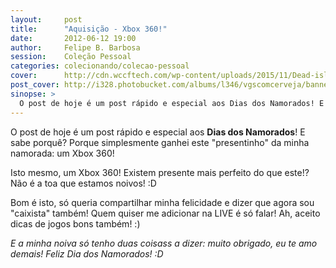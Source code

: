 ```yaml
---
layout:     post
title:      "Aquisição - Xbox 360!"
date:       2012-06-12 19:00
author:     Felipe B. Barbosa
session:    Coleção Pessoal
categories: colecionando/colecao-pessoal
cover:      http://cdn.wccftech.com/wp-content/uploads/2015/11/Dead-island-cover.png
post_cover: http://i328.photobucket.com/albums/l346/vgscomcerveja/banner3_1_zpsplzx2idj.jpg
sinopse: >
  O post de hoje é um post rápido e especial aos Dias dos Namorados! E sabe porquê? Porque simplesmente ganhei este "presentinho" da minha namorada: um Xbox 360!
---
```

O post de hoje é um post rápido e especial aos **Dias dos Namorados**! E sabe porquê? Porque simplesmente ganhei este "presentinho" da minha namorada: um Xbox 360!

Isto mesmo, um Xbox 360! Existem presente mais perfeito do que este!? Não é a toa que estamos noivos! :D

Bom é isto, só queria compartilhar minha felicidade e dizer que agora sou "caixista" também! Quem quiser me adicionar na LIVE é só falar! Ah, aceito dicas de jogos bons também! :)

*E a minha noiva só tenho duas coisass a dizer: muito obrigado, eu te amo demais! Feliz Dia dos Namorados! :D*
